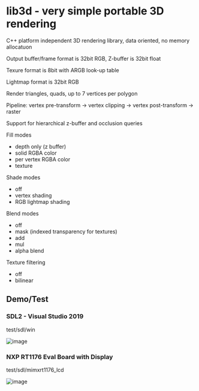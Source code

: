 # lib3d - very simple portable 3D rendering

C++ platform independent 3D rendering library, data oriented, no memory allocatuon

Output buffer/frame format is 32bit RGB, Z-buffer is 32bit float

Texure format is 8bit with ARGB look-up table

Lightmap format is 32bit RGB

Render triangles, quads, up to 7 vertices per polygon

Pipeline: vertex pre-transform -> vertex clipping -> vertex post-transform -> raster

Support for hierarchical z-buffer and occlusion queries

Fill modes
- depth only (z buffer)
- solid RGBA color
- per vertex RGBA color
- texture

Shade modes
- off
- vertex shading
- RGB lightmap shading

Blend modes
- off
- mask (indexed transparency for textures)
- add
- mul
- alpha blend

Texture filtering
- off
- bilinear

## Demo/Test

### SDL2 - Visual Studio 2019

test/sdl/win

![image](test/sdl/screenshot.png)

### NXP RT1176 Eval Board with Display

test/sdl/mimxrt1176_lcd

![image](test/mimxrt1176_lcd/screenshot.jpg)
